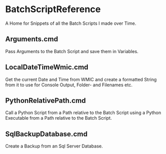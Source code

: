 # BatchScriptReference

A Home for Snippets of all the Batch Scripts I made over Time. 

## Arguments.cmd

Pass Arguments to the Batch Script and save them in Variables.

## LocalDateTimeWmic.cmd

Get the current Date and Time from WMIC and create a formatted String from it to use for Console Output, Folder- and Filenames etc.

## PythonRelativePath.cmd

Call a Python Script from a Path relative to the Batch Script using a Python Executable from a Path relative to the Batch Script.

## SqlBackupDatabase.cmd

Create a Backup from an Sql Server Database.